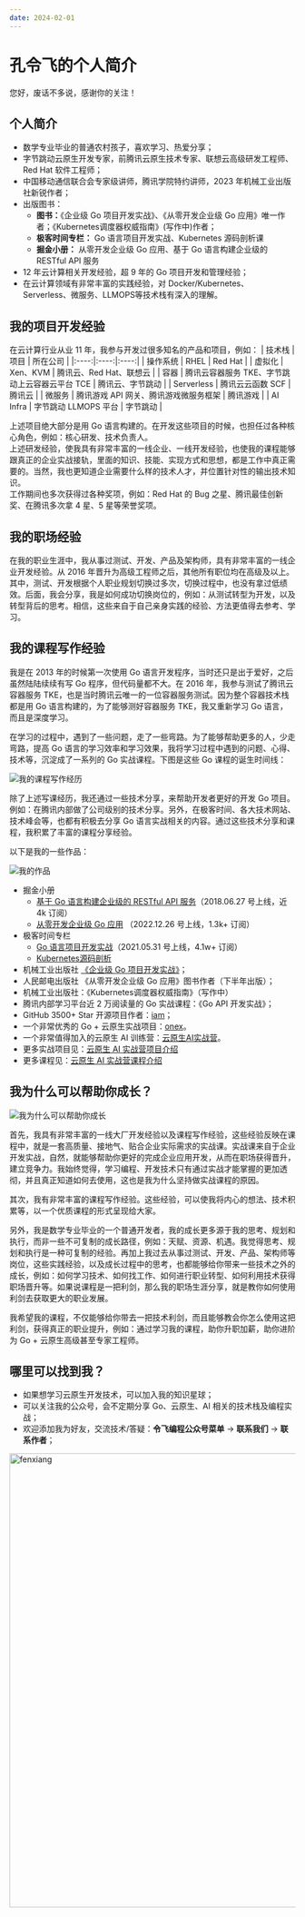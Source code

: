 ```yaml
---
date: 2024-02-01
---
```


# 孔令飞的个人简介

您好，废话不多说，感谢你的关注！

<!-- more -->

## 个人简介

- 数学专业毕业的普通农村孩子，喜欢学习、热爱分享；
- 字节跳动云原生开发专家，前腾讯云原生技术专家、联想云高级研发工程师、Red Hat 软件工程师；
- 中国移动通信联合会专家级讲师，腾讯学院特约讲师，2023 年机械工业出版社新锐作者；
- 出版图书：
  - **图书：**《企业级 Go 项目开发实战》、《从零开发企业级 Go 应用》唯一作者；《Kubernetes调度器权威指南》(写作中)作者；
  - **极客时间专栏：** Go 语言项目开发实战、Kubernetes 源码剖析课
  - **掘金小册：** 从零开发企业级 Go 应用、基于 Go 语言构建企业级的 RESTful API 服务
- 12 年云计算相关开发经验，超 9 年的 Go 项目开发和管理经验；
- 在云计算领域有非常丰富的实践经验，对 Docker/Kubernetes、Serverless、微服务、LLMOPS等技术栈有深入的理解。

## 我的项目开发经验

在云计算行业从业 11 年，我参与开发过很多知名的产品和项目，例如：
| 技术栈 | 项目 | 所在公司 |
|:----:|:----:|:----:|
| 操作系统 | RHEL | Red Hat |
| 虚拟化 | Xen、KVM | 腾讯云、Red Hat、联想云 |
| 容器 | 腾讯云容器服务 TKE、字节跳动上云容器云平台 TCE |  腾讯云、字节跳动 |
| Serverless | 腾讯云云函数 SCF | 腾讯云 |
| 微服务 | 腾讯游戏 API 网关、腾讯游戏微服务框架 | 腾讯游戏 |
| AI Infra | 字节跳动 LLMOPS 平台 | 字节跳动 |

上述项目绝大部分是用 Go 语言构建的。在开发这些项目的时候，也担任过各种核心角色，例如：核心研发、技术负责人。
<br>
上述研发经验，使我具有非常丰富的一线企业、一线开发经验，也使我的课程能够跟真正的企业实战接轨，里面的知识、技能、实现方式和思想，都是工作中真正需要的。当然，我也更知道企业需要什么样的技术人才，并位置针对性的输出技术知识。
<br>
工作期间也多次获得过各种奖项，例如：Red Hat 的 Bug 之星、腾讯最佳创新奖、在腾讯多次拿 4 星、5 星等荣誉奖项。

## 我的职场经验

在我的职业生涯中，我从事过测试、开发、产品及架构师，具有非常丰富的一线企业开发经验。从 2016 年晋升为高级工程师之后，其他所有职位均在高级及以上。其中，测试、开发根据个人职业规划切换过多次，切换过程中，也没有拿过低绩效。后面，我会分享，我是如何成功切换岗位的，例如：从测试转型为开发，以及转型背后的思考。相信，这些来自于自己亲身实践的经验、方法更值得去参考、学习。

## 我的课程写作经验

我是在 2013 年的时候第一次使用 Go 语言开发程序，当时还只是出于爱好，之后虽然陆陆续续有写 Go 程序，但代码量都不大。在 2016 年，我参与测试了腾讯云容器服务 TKE，也是当时腾讯云唯一的一位容器服务测试。因为整个容器技术栈都是用 Go 语言构建的，为了能够测好容器服务 TKE，我又重新学习 Go 语言，而且是深度学习。

在学习的过程中，遇到了一些问题，走了一些弯路。为了能够帮助更多的人，少走弯路，提高 Go 语言的学习效率和学习效果，我将学习过程中遇到的问题、心得、技术等，沉淀成了一系列的 Go 实战课程。下图是这些 Go 课程的诞生时间线：

![我的课程写作经历](/images/我的课程写作经历.png)

除了上述写课经历，我还通过一些技术分享，来帮助开发者更好的开发 Go 项目。例如：在腾讯内部做了公司级别的技术分享。另外，在极客时间、各大技术网站、技术峰会等，也都有积极去分享 Go 语言实战相关的内容。通过这些技术分享和课程，我积累了丰富的课程分享经验。

以下是我的一些作品：

![我的作品](/images/我的课程写作经历-水印.png)


- 掘金小册
  - [基于 Go 语言构建企业级的 RESTful API 服务](https://juejin.cn/book/6844733730678898702?utm_source=profile_book)（2018.06.27 号上线，近 4k 订阅）
  - [从零开发企业级 Go 应用](https://juejin.cn/book/7176608782871429175?utm_source=profile_book) （2022.12.26 号上线，1.3k+ 订阅）
- 极客时间专栏
  - [Go 语言项目开发实战](https://time.geekbang.org/column/intro/100079601)（2021.05.31 号上线，4.1w+ 订阅）
  - [Kubernetes源码剖析]()
- 机械工业出版社 [《企业级 Go 项目开发实战》](https://book.douban.com/subject/36262929/)；
- 人民邮电出版社 《从零开发企业级 Go 应用》图书作者（下半年出版）；
- 机械工业出版社：《Kubernetes调度器权威指南》（写作中）
- 腾讯内部学习平台近 2 万阅读量的 Go 实战课程：《Go API 开发实战》；
- GitHub 3500+ Star 开源项目作者：[iam](https://github.com/marmotedu/iam)；
- 一个非常优秀的 Go + 云原生实战项目：[onex](https://github.com/superproj/onex)。
- 一个非常值得加入的云原生 AI 训练营：[云原生AI实战营](https://t.zsxq.com/BDCy2)。
- 更多实战项目见：[云原生 AI 实战营项目介绍](https://www.yuque.com/konglingfei-vzag4/cloud/dbrzx4qa39fwse0u)
- 更多课程见：[云原生 AI 实战营课程介绍](https://www.yuque.com/konglingfei-vzag4/cloud/wevnr7iv1cg7gvi6)

## 我为什么可以帮助你成长？

![我为什么可以帮助你成长](/images/我为什么可以帮助你成长-水印.png)

首先，我具有非常丰富的一线大厂开发经验以及课程写作经验，这些经验反映在课程中，就是一套高质量、接地气、贴合企业实际需求的实战课。实战课来自于企业开发实战，自然，就能够帮助你更好的完成企业应用开发，从而在职场获得晋升，建立竞争力。我始终觉得，学习编程、开发技术只有通过实战才能掌握的更加透彻，并且真正知道如何去使用，这也是我为什么坚持做实战课程的原因。

其次，我有非常丰富的课程写作经验。这些经验，可以使我将内心的想法、技术积累等，以一个优质课程的形式呈现给大家。

另外，我是数学专业毕业的一个普通开发者，我的成长更多源于我的思考、规划和执行，而非一些不可复制的成长路径，例如：天赋、资源、机遇。我觉得思考、规划和执行是一种可复制的经验。再加上我过去从事过测试、开发、产品、架构师等岗位，这些实践经验，以及成长过程中的思考，也都能够给你带来一些技术之外的成长，例如：如何学习技术、如何找工作、如何进行职业转型、如何利用技术获得职场晋升等。如果说课程是一把利剑，那么我的职场生涯分享，就是教你如何使用利剑去获取更大的职业发展。

我希望我的课程，不仅能够给你带去一把技术利剑，而且能够教会你怎么使用这把利剑，获得真正的职业提升，例如：通过学习我的课程，助你升职加薪，助你进阶为 Go + 云原生高级甚至专家工程师。

## 哪里可以找到我？

- 如果想学习云原生开发技术，可以加入我的知识星球；
- 可以关注我的公众号，会不定期分享 Go、云原生、AI 相关的技术栈及编程实战；
- 欢迎添加我为好友，交流技术/答疑：**令飞编程公众号菜单** -> **联系我们** -> **联系作者**；

<img src="/images/contact/合并-知识星球-公众号-交流群.png" alt="fenxiang" style="display: block;width:800px;height:auto;margin-left: auto;margin-right: auto;">
